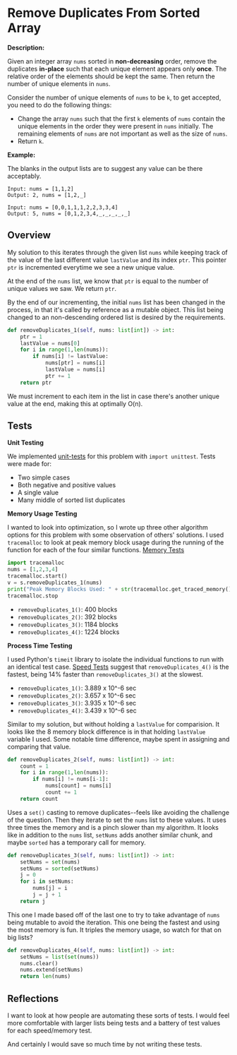 # Remove Duplicates From Sorted Array

**Description:**

Given an integer array `nums` sorted in **non-decreasing** order, remove the duplicates **in-place** such that each unique element appears only **once**. The relative order of the elements should be kept the same. Then return the number of unique elements in `nums`.

Consider the number of unique elements of `nums` to be `k`, to get accepted, you need to do the following things:

- Change the array `nums` such that the first `k` elements of `nums` contain the unique elements in the order they were present in `nums` initially. The remaining elements of `nums` are not important as well as the size of `nums`.
- Return `k`.

**Example:**

The blanks in the output lists are to suggest any value can be there acceptably.
```
Input: nums = [1,1,2]
Output: 2, nums = [1,2,_]

Input: nums = [0,0,1,1,1,2,2,3,3,4]
Output: 5, nums = [0,1,2,3,4,_,_,_,_,_]
```

## Overview

My solution to this iterates through the given list `nums` while keeping track of the value of the last different value `lastValue` and its index `ptr`. This pointer `ptr` is incremented everytime we see a new unique value.

At the end of the `nums` list, we know that `ptr` is equal to the number of unique values we saw. We return `ptr`.

By the end of our incrementing, the initial `nums` list has been changed in the process, in that it's called by reference as a mutable object. This list being changed to an non-descending ordered list is desired by the requirements.

```python
def removeDuplicates_1(self, nums: list[int]) -> int:
    ptr = 1
    lastValue = nums[0]
    for i in range(1,len(nums)):
        if nums[i] != lastValue:
            nums[ptr] = nums[i]
            lastValue = nums[i]
            ptr += 1
    return ptr
```

We must increment to each item in the list in case there's another unique value at the end, making this at optimally O(n).


## Tests

**Unit Testing**

We implemented [unit-tests](https://github.com/bmmurthum/LeetCode-Problems/blob/master/Easy/Remove-Duplicates-From-Sorted-Array/unitTest.py) for this problem with `import unittest`. Tests were made for:
- Two simple cases
- Both negative and positive values
- A single value
- Many middle of sorted list duplicates

**Memory Usage Testing**

I wanted to look into optimization, so I wrote up three other algorithm options for this problem with some observation of others' solutions. I used `tracemalloc` to look at peak memory block usage during the running of the function for each of the four similar functions. [Memory Tests](https://github.com/bmmurthum/LeetCode-Problems/blob/master/Easy/Remove-Duplicates-From-Sorted-Array/memoryTest.py)

```python
import tracemalloc
nums = [1,2,3,4]
tracemalloc.start()
v = s.removeDuplicates_1(nums)
print("Peak Memory Blocks Used: " + str(tracemalloc.get_traced_memory()[1]))
tracemalloc.stop
```

- `removeDuplicates_1()`: 400 blocks
- `removeDuplicates_2()`: 392 blocks
- `removeDuplicates_3()`: 1184 blocks
- `removeDuplicates_4()`: 1224 blocks

**Process Time Testing**

I used Python's `timeit` library to isolate the individual functions to run with an identical test case. [Speed Tests](https://github.com/bmmurthum/LeetCode-Problems/blob/master/Easy/Remove-Duplicates-From-Sorted-Array/timeTest.py) suggest that `removeDuplicates_4()` is the fastest, being 14% faster than `removeDuplicates_3()` at the slowest.

- `removeDuplicates_1()`: 3.889 x 10^-6 sec
- `removeDuplicates_2()`: 3.657 x 10^-6 sec
- `removeDuplicates_3()`: 3.935 x 10^-6 sec
- `removeDuplicates_4()`: 3.439 x 10^-6 sec


Similar to my solution, but without holding a `lastValue` for comparision. It looks like the 8 memory block difference is in that holding `lastValue` variable I used. Some notable time difference, maybe spent in assigning and comparing that value.
```python
def removeDuplicates_2(self, nums: list[int]) -> int:
    count = 1
    for i in range(1,len(nums)):
        if nums[i] != nums[i-1]:
            nums[count] = nums[i]
            count += 1
    return count
```

Uses a `set()` casting to remove duplicates--feels like avoiding the challenge of the question. Then they iterate to set the `nums` list to these values. It uses three times the memory and is a pinch slower than my algorithm. It looks like in addition to the `nums` list, `setNums` adds another similar chunk, and maybe `sorted` has a temporary call for memory.  
```python
def removeDuplicates_3(self, nums: list[int]) -> int:
    setNums = set(nums)
    setNums = sorted(setNums)
    j = 0
    for i in setNums:
        nums[j] = i
        j = j + 1
    return j
```

This one I made based off of the last one to try to take advantage of `nums` being mutable to avoid the iteration. This one being the fastest and using the most memory is fun. It triples the memory usage, so watch for that on big lists?
```python
def removeDuplicates_4(self, nums: list[int]) -> int:
    setNums = list(set(nums))
    nums.clear()
    nums.extend(setNums)
    return len(nums)
```


## Reflections

I want to look at how people are automating these sorts of tests. I would feel more comfortable with larger lists being tests and a battery of test values for each speed/memory test.

And certainly I would save so much time by not writing these tests.